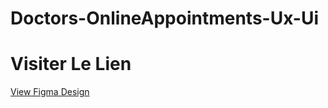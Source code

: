# Doctors-OnlineAppointments-Ux-Ui




# Visiter Le Lien
[View Figma Design](https://www.figma.com/file/0SVTnBmrMgEHba5Yr0bIxw/AloDoctor)



